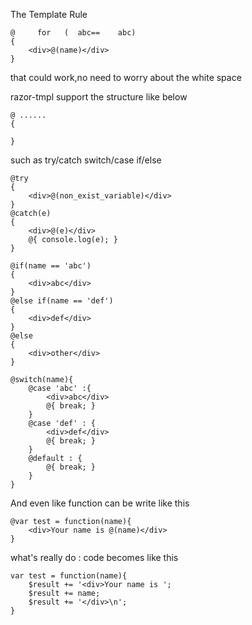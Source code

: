 The Template Rule
```
@     for   (  abc==    abc)
{
	<div>@(name)</div>
}
```
that could work,no need to worry about the white space

razor-tmpl support the  structure like below
```
@ ...... 
{
	
}
```
such as try/catch switch/case if/else
```
@try
{
	<div>@(non_exist_variable)</div>
}
@catch(e)
{
	<div>@(e)</div>
	@{ console.log(e); }
}
```

```
@if(name == 'abc')
{
	<div>abc</div>
}
@else if(name == 'def')
{
	<div>def</div>
}
@else
{
	<div>other</div>
}
```

```
@switch(name){
	@case 'abc' :{
		<div>abc</div>
		@{ break; }
	}
	@case 'def' : {
		<div>def</div>
		@{ break; }
	}
	@default : {
		@{ break; }
	}
}
```

And even like function can be write like this
```
@var test = function(name){
	<div>Your name is @(name)</div>
}
```
what's really do : code becomes like this
```
var test = function(name){
	$result += '<div>Your name is ';
	$result += name;
	$result += '</div>\n';
}
```